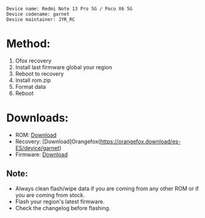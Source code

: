  ```
Device name: Redmi Note 13 Pro 5G / Poco X6 5G
Device codename: garnet
Device maintainer: JYR_RC
```

# Method:

1. Ofox recovery
2. Install last firmware global your region
3. Reboot to recovery
4. Install rom.zip
5. Format data
6. Reboot

# Downloads:

* ROM: [Download](https://sourceforge.net/projects/pixelstar/files/garnet/uday/)
* Recovery: [Download]Orangefox(https://orangefox.download/es-ES/device/garnet)
* Firmware: [Download](https://xmfirmwareupdater.com/firmware/garnet/)

## Note:

* Always clean flash/wipe data if you are coming from any other ROM or if you are coming from stock.
* Flash your region's latest firmware.
* Check the changelog before flashing.
